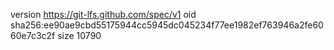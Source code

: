 version https://git-lfs.github.com/spec/v1
oid sha256:ee90ae9cbd55175944cc5945dc045234f77ee1982ef763946a2fe6060e7c3c2f
size 10790
